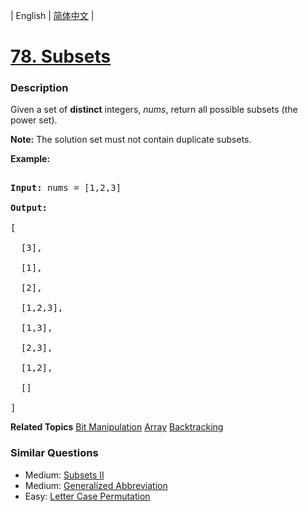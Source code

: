 | English | [简体中文](README.md) |

# [78. Subsets](https://leetcode-cn.com/problems/subsets)
 ### Description
<p>Given a set of <strong>distinct</strong> integers, <em>nums</em>, return all possible subsets (the power set).</p>

<p><strong>Note:</strong> The solution set must not contain duplicate subsets.</p>

<p><strong>Example:</strong></p>

<pre>
<strong>Input:</strong> nums = [1,2,3]
<strong>Output:</strong>
[
  [3],
&nbsp; [1],
&nbsp; [2],
&nbsp; [1,2,3],
&nbsp; [1,3],
&nbsp; [2,3],
&nbsp; [1,2],
&nbsp; []
]</pre>

**Related Topics**  [Bit Manipulation](https://leetcode-cn.com/tag/bit-manipulation) [Array](https://leetcode-cn.com/tag/array) [Backtracking](https://leetcode-cn.com/tag/backtracking) 

### Similar Questions
 - Medium:	[Subsets II](https://leetcode-cn.com/problems/subsets-ii) 
 - Medium:	[Generalized Abbreviation](https://leetcode-cn.com/problems/generalized-abbreviation) 
 - Easy:	[Letter Case Permutation](https://leetcode-cn.com/problems/letter-case-permutation) 
